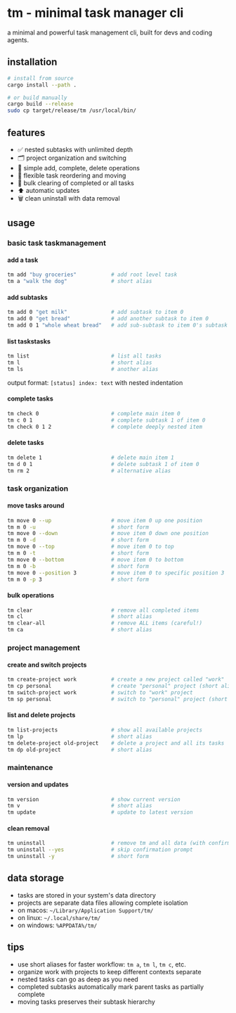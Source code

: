 # tm - minimal task manager cli

a minimal and powerful task management cli, built for devs and coding agents.

## installation

```bash
# install from source
cargo install --path .

# or build manually
cargo build --release
sudo cp target/release/tm /usr/local/bin/
```

## features

- ✅ nested subtasks with unlimited depth
- 🗂️ project organization and switching
- 📝 simple add, complete, delete operations
- 🔄 flexible task reordering and moving
- 🧹 bulk clearing of completed or all tasks
- ⬆️ automatic updates
- 🗑️ clean uninstall with data removal

## usage

### basic task taskmanagement

#### add a task
```bash
tm add "buy groceries"           # add root level task
tm a "walk the dog"              # short alias
```

#### add subtasks
```bash
tm add 0 "get milk"              # add subtask to item 0
tm add 0 "get bread"             # add another subtask to item 0
tm add 0 1 "whole wheat bread"   # add sub-subtask to item 0's subtask 1
```

#### list taskstasks
```bash
tm list                          # list all tasks
tm l                             # short alias
tm ls                            # another alias
```

output format: `[status] index: text` with nested indentation

#### complete tasks
```bash
tm check 0                       # complete main item 0
tm c 0 1                         # complete subtask 1 of item 0
tm check 0 1 2                   # complete deeply nested item
```

#### delete tasks
```bash
tm delete 1                      # delete main item 1
tm d 0 1                         # delete subtask 1 of item 0
tm rm 2                          # alternative alias
```

### task organization

#### move tasks around
```bash
tm move 0 --up                   # move item 0 up one position
tm m 0 -u                        # short form
tm move 0 --down                 # move item 0 down one position
tm m 0 -d                        # short form
tm move 0 --top                  # move item 0 to top
tm m 0 -t                        # short form
tm move 0 --bottom               # move item 0 to bottom
tm m 0 -b                        # short form
tm move 0 --position 3           # move item 0 to specific position 3
tm m 0 -p 3                      # short form
```

#### bulk operations
```bash
tm clear                         # remove all completed items
tm cl                            # short alias
tm clear-all                     # remove ALL items (careful!)
tm ca                            # short alias
```

### project management

#### create and switch projects
```bash
tm create-project work           # create a new project called "work"
tm cp personal                   # create "personal" project (short alias)
tm switch-project work           # switch to "work" project
tm sp personal                   # switch to "personal" project (short alias)
```

#### list and delete projects
```bash
tm list-projects                 # show all available projects
tm lp                            # short alias
tm delete-project old-project    # delete a project and all its tasks
tm dp old-project                # short alias
```

### maintenance

#### version and updates
```bash
tm version                       # show current version
tm v                             # short alias
tm update                        # update to latest version
```

#### clean removal
```bash
tm uninstall                     # remove tm and all data (with confirmation)
tm uninstall --yes               # skip confirmation prompt
tm uninstall -y                  # short form
```

## data storage

- tasks are stored in your system's data directory
- projects are separate data files allowing complete isolation
- on macos: `~/Library/Application Support/tm/`
- on linux: `~/.local/share/tm/`
- on windows: `%APPDATA%/tm/`

## tips

- use short aliases for faster workflow: `tm a`, `tm l`, `tm c`, etc.
- organize work with projects to keep different contexts separate
- nested tasks can go as deep as you need
- completed subtasks automatically mark parent tasks as partially complete
- moving tasks preserves their subtask hierarchy
